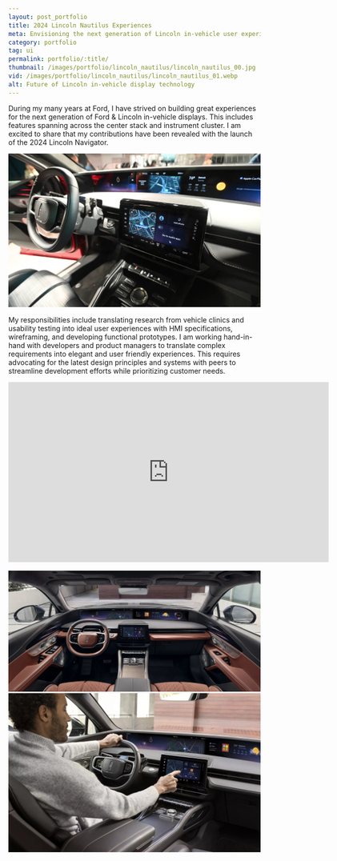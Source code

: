 ```yaml
---
layout: post_portfolio
title: 2024 Lincoln Nautilus Experiences
meta: Envisioning the next generation of Lincoln in-vehicle user experiences
category: portfolio
tag: ui
permalink: portfolio/:title/
thumbnail: /images/portfolio/lincoln_nautilus/lincoln_nautilus_00.jpg
vid: /images/portfolio/lincoln_nautilus/lincoln_nautilus_01.webp
alt: Future of Lincoln in-vehicle display technology
---
```


<section>
  <p>During my many years at Ford, I have strived on building great experiences for the next generation of Ford & Lincoln in-vehicle displays. This includes features spanning across the center stack and instrument cluster. I am excited to share that my contributions have been revealed with the launch of the 2024 Lincoln Navigator.</p>
  <div class="lightgallery">
    <a href="/images/portfolio/lincoln_nautilus/lincoln_nautilus_02.jpg"><img src="/images/portfolio/lincoln_nautilus/lincoln_nautilus_02.jpg" alt="2024 Lincoln Nautilus Interior"></a>
  </div>
  <p>My responsibilities include translating research from vehicle clinics and usability testing into ideal user experiences with HMI specifications, wireframing, and developing functional prototypes. I am working hand-in-hand with developers and product managers to translate complex requirements into elegant and user friendly experiences. This requires advocating for the latest design principles and systems with peers to streamline development efforts while prioritizing customer needs.</p>
  
  <p>
  <iframe class="video" width="640" height="360" src="https://www.youtube.com/embed/xZCEEbRXyDU?start=189" title="YouTube video player" frameborder="0" allow="accelerometer; autoplay; clipboard-write; encrypted-media; gyroscope; picture-in-picture; web-share" allowfullscreen></iframe>
  </p>

  <div class="lightgallery">
    <a href="/images/portfolio/lincoln_nautilus/lincoln_nautilus_03.jpg"><img src="/images/portfolio/lincoln_nautilus/lincoln_nautilus_03.jpg" alt="2024 Lincoln Nautilus Interior"></a>
  </div>
    <div class="lightgallery">
    <a href="/images/portfolio/lincoln_nautilus/lincoln_nautilus_04.jpg"><img src="/images/portfolio/lincoln_nautilus/lincoln_nautilus_04.jpg" alt="2024 Lincoln Nautilus Interior"></a>
  </div>
  
</section>


